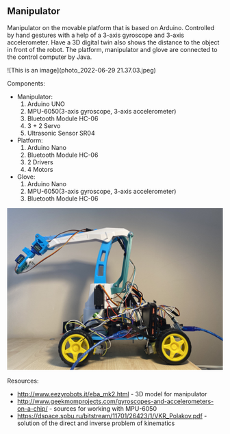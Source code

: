 ## Manipulator 

Manipulator on the movable platform that is based on Arduino. Controlled by hand gestures with a help of a 3-axis gyroscope and 3-axis accelerometer. Have a 3D digital twin also shows the  distance to the object in front of the robot.
The platform, manipulator and glove are connected to the control computer by Java. 


![This is an image](photo_2022-06-29 21.37.03.jpeg)

Components:
- Manipulator:
  1. Arduino UNO
  2. MPU-6050(3-axis gyroscope, 3-axis accelerometer)
  3. Bluetooth Module HC-06
  4. 3 + 2 Servo 
  5. Ultrasonic Sensor SR04
- Platform:
  1. Arduino Nano 
  2. Bluetooth Module HC-06
  3. 2 Drivers
  4. 4 Motors 
- Glove:
  1. Arduino Nano
  2. MPU-6050(3-axis gyroscope, 3-axis accelerometer)
  3. Bluetooth Module HC-06


![This is an image](IMG_3045.jpg)




Resources:

 - http://www.eezyrobots.it/eba_mk2.html - 3D model for manipulator
 - http://www.geekmomprojects.com/gyroscopes-and-accelerometers-on-a-chip/ - sources for working with MPU-6050
 - https://dspace.spbu.ru/bitstream/11701/26423/1/VKR_Polakov.pdf - solution of the direct and inverse problem of kinematics
